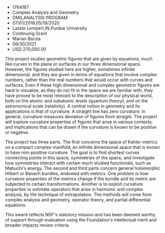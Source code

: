 
* 1764167
* Complex Analysis and Geometry
* DMS,ANALYSIS PROGRAM
* 07/01/2018,05/19/2020
* Laszlo Lempert,IN,Purdue University
* Continuing Grant
* Marian Bocea
* 06/30/2021
* USD 270,000.00

This project studies geometric figures that are given by equations, much like
curves in the plane or surfaces in our three dimensional space. However, the
figures studied here are higher, sometimes infinite dimensional, and they are
given in terms of equations that involve complex numbers, rather than the real
numbers that would occur with curves and surfaces. Even if these high
dimensional and complex geometric figures are hard to visualize, as they do not
fit in the space we are familiar with, they have proved to be most relevant to
the description of our physical world, both on the atomic and subatomic levels
(quantum theory), and on the astronomical scale (relativity). A central notion
in geometry and its applications is that of curvature. A straight line has zero
curvature: in general, curvature measures deviation of figures from straight.
The project will explore curvature properties of figures that arise in various
contexts, and implications that can be drawn if the curvature is known to be
positive or negative.

The project has three parts. The first concerns the space of Kahler metrics on a
compact complex manifold, an infinite dimensional space that is known to have
non-positive curvature. The goal is to find shortest curves connecting points in
this space, symmetries of the space, and investigate how symmetries interact
with certain much studied functionals, such as Mabuchi's energy. The second and
third parts concern general holomorphic Hilbert or Banach bundles, endowed with
metrics. One problem is how curvature properties of the metrics change if the
bundle and its metric are subjected to certain transformations. Another is to
exploit curvature properties to estimate operators that arise in harmonic and
complex analysis, by the technique of extrapolation. The methods will come from
complex analysis and geometry, operator theory, and partial differential
equations.

This award reflects NSF's statutory mission and has been deemed worthy of
support through evaluation using the Foundation's intellectual merit and broader
impacts review criteria.
